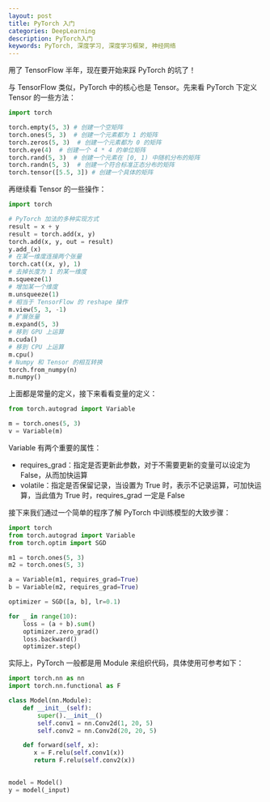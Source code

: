 ```yaml
---
layout: post
title: PyTorch 入门
categories: DeepLearning
description: PyTorch入门
keywords: PyTorch, 深度学习, 深度学习框架, 神经网络
---
```


用了 TensorFlow 半年，现在要开始来踩 PyTorch 的坑了！

与 TensorFlow 类似，PyTorch 中的核心也是 Tensor。先来看 PyTorch 下定义 Tensor 的一些方法：

```python
import torch

torch.empty(5, 3) # 创建一个空矩阵
torch.ones(5, 3)  # 创建一个元素都为 1 的矩阵
torch.zeros(5, 3)  # 创建一个元素都为 0 的矩阵
torch.eye(4)  # 创建一个 4 * 4 的单位矩阵
torch.rand(5, 3)  # 创建一个元素在 [0, 1) 中随机分布的矩阵
torch.randn(5, 3)  # 创建一个符合标准正态分布的矩阵
torch.tensor([5.5, 3]) # 创建一个具体的矩阵
```

再继续看 Tensor 的一些操作：

```python
import torch

# PyTorch 加法的多种实现方式
result = x + y
result = torch.add(x, y)
torch.add(x, y, out = result)
y.add_(x)
# 在某一维度连接两个张量
torch.cat((x, y), 1)
# 去掉长度为 1 的某一维度
m.squeeze(1)
# 增加某一个维度
m.unsqueeze(1)
# 相当于 TensorFlow 的 reshape 操作
m.view(5, 3, -1)
# 扩展张量
m.expand(5, 3)
# 移到 GPU 上运算
m.cuda()
# 移到 CPU 上运算
m.cpu()
# Numpy 和 Tensor 的相互转换
torch.from_numpy(n)
m.numpy()
```

上面都是常量的定义，接下来看看变量的定义：

```python
from torch.autograd import Variable

m = torch.ones(5, 3)
v = Variable(m)
```

Variable 有两个重要的属性：

- requires_grad：指定是否更新此参数，对于不需要更新的变量可以设定为 False，从而加快运算
- volatile：指定是否保留记录，当设置为 True 时，表示不记录运算，可加快运算，当此值为 True 时，requires_grad 一定是 False

接下来我们通过一个简单的程序了解 PyTorch 中训练模型的大致步骤：

```python
import torch
from torch.autograd import Variable
from torch.optim import SGD

m1 = torch.ones(5, 3)
m2 = torch.ones(5, 3)

a = Variable(m1, requires_grad=True)
b = Variable(m2, requires_grad=True)

optimizer = SGD([a, b], lr=0.1)

for _ in range(10):
    loss = (a + b).sum()
    optimizer.zero_grad()
    loss.backward()
    optimizer.step()  
```

实际上，PyTorch 一般都是用 Module 来组织代码，具体使用可参考如下：

```python
import torch.nn as nn
import torch.nn.functional as F

class Model(nn.Module):
    def __init__(self):
        super().__init__()
        self.conv1 = nn.Conv2d(1, 20, 5)
        self.conv2 = nn.Conv2d(20, 20, 5)

    def forward(self, x):
       x = F.relu(self.conv1(x))
       return F.relu(self.conv2(x))
       

model = Model()
y = model(_input)
```

